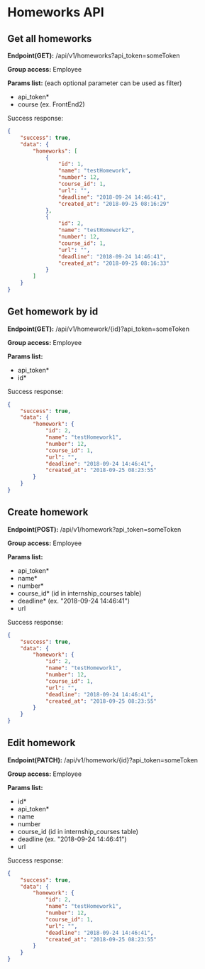 # Homeworks API

## Get all homeworks
**Endpoint(GET):** /api/v1/homeworks?api_token=someToken

**Group access:** Employee

**Params list:** (each optional parameter can be used as filter)
+ api_token*
+ course (ex. FrontEnd2)

Success response:
```json
{
    "success": true,
    "data": {
        "homeworks": [
            {
                "id": 1,
                "name": "testHomework",
                "number": 12,
                "course_id": 1,
                "url": "",
                "deadline": "2018-09-24 14:46:41",
                "created_at": "2018-09-25 08:16:29"
            },
            {
                "id": 2,
                "name": "testHomework2",
                "number": 12,
                "course_id": 1,
                "url": "",
                "deadline": "2018-09-24 14:46:41",
                "created_at": "2018-09-25 08:16:33"
            }
        ]
    }
}
```

## Get homework by id
**Endpoint(GET):** /api/v1/homework/{id}?api_token=someToken

**Group access:** Employee

**Params list:**
+ api_token*
+ id*

Success response:
```json
{
    "success": true,
    "data": {
        "homework": {
            "id": 2,
            "name": "testHomework1",
            "number": 12,
            "course_id": 1,
            "url": "",
            "deadline": "2018-09-24 14:46:41",
            "created_at": "2018-09-25 08:23:55"
        }
    }
}
```

## Create homework
**Endpoint(POST):** /api/v1/homework?api_token=someToken

**Group access:** Employee

**Params list:**
+ api_token*
+ name*
+ number*
+ course_id* (id in internship_courses table)
+ deadline* (ex. "2018-09-24 14:46:41")
+ url

Success response:
```json
{
    "success": true,
    "data": {
        "homework": {
            "id": 2,
            "name": "testHomework1",
            "number": 12,
            "course_id": 1,
            "url": "",
            "deadline": "2018-09-24 14:46:41",
            "created_at": "2018-09-25 08:23:55"
        }
    }
}
```

## Edit homework
**Endpoint(PATCH):** /api/v1/homework/{id}?api_token=someToken

**Group access:** Employee

**Params list:**
+ id*
+ api_token*
+ name
+ number
+ course_id (id in internship_courses table)
+ deadline (ex. "2018-09-24 14:46:41")
+ url

Success response:
```json
{
    "success": true,
    "data": {
        "homework": {
            "id": 2,
            "name": "testHomework1",
            "number": 12,
            "course_id": 1,
            "url": "",
            "deadline": "2018-09-24 14:46:41",
            "created_at": "2018-09-25 08:23:55"
        }
    }
}
```
